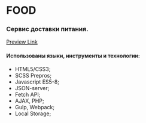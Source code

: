 # FOOD 
### Сервис доставки питания.
[Preview Link](https://v4voloshyn.github.io/FOOD/)
#### Использованы языки, инструменты и технологии:
* HTML5/CSS3;
* SCSS Prepros;
* Javascript ES5-8;
* JSON-server;
* Fetch API;
* AJAX, PHP;
* Gulp, Webpack;
* Local Storage;


